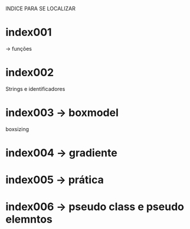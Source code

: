 INDICE PARA SE LOCALIZAR

# index001
-> funções

# index002
Strings e identificadores

# index003 -> boxmodel
boxsizing

# index004 -> gradiente

# index005 -> prática

# index006 -> pseudo class e pseudo elemntos


